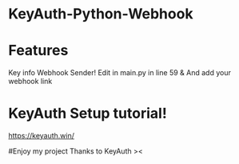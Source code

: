 # KeyAuth-Python-Webhook

# Features
Key info Webhook Sender!
Edit in main.py in line 59 & And add your webhook link

# KeyAuth Setup tutorial!
https://keyauth.win/

#Enjoy my project
Thanks to KeyAuth >\<
